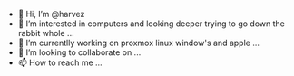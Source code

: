 - 👋 Hi, I’m @harvez
- 👀 I’m interested in computers and looking deeper trying to go down the rabbit whole ...
- 🌱 I’m currentlly working on proxmox linux window's and apple ...  
- 💞️ I’m looking to collaborate on ...
- 📫 How to reach me ...

<!---
harvez/harvez is a ✨ special ✨ repository because its `README.md` (this file) appears on your GitHub profile.
You can click the Preview link to take a look at your changes.
--->
